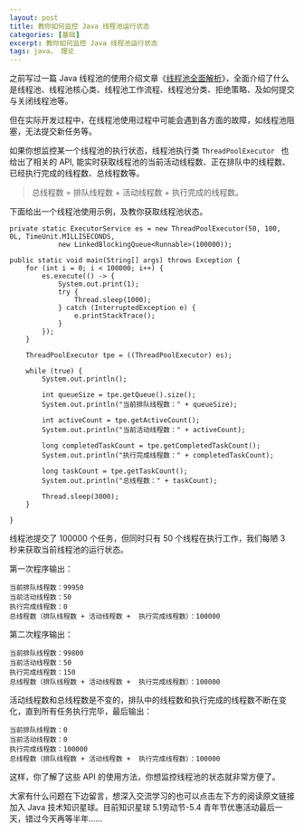 ```yaml
---
layout: post
title: 教你如何监控 Java 线程池运行状态
categories: [基础]
excerpt: 教你如何监控 Java 线程池运行状态
tags: java， 理论  
---
```


之前写过一篇 Java 线程池的使用介绍文章《[线程池全面解析](https://mp.weixin.qq.com/s/L2KKLlmOKJUQKfLdFa-1FA)》，全面介绍了什么是线程池、线程池核心类、线程池工作流程、线程池分类、拒绝策略、及如何提交与关闭线程池等。

但在实际开发过程中，在线程池使用过程中可能会遇到各方面的故障，如线程池阻塞，无法提交新任务等。

如果你想监控某一个线程池的执行状态，线程池执行类 `ThreadPoolExecutor ` 也给出了相关的 API, 能实时获取线程池的当前活动线程数、正在排队中的线程数、已经执行完成的线程数、总线程数等。

> 总线程数 = 排队线程数 + 活动线程数 +  执行完成的线程数。

下面给出一个线程池使用示例，及教你获取线程池状态。


```
private static ExecutorService es = new ThreadPoolExecutor(50, 100, 0L, TimeUnit.MILLISECONDS,
			new LinkedBlockingQueue<Runnable>(100000));

public static void main(String[] args) throws Exception {
	for (int i = 0; i < 100000; i++) {
		es.execute(() -> {
			System.out.print(1);
			try {
				Thread.sleep(1000);
			} catch (InterruptedException e) {
				e.printStackTrace();
			}
		});
	}

	ThreadPoolExecutor tpe = ((ThreadPoolExecutor) es);

	while (true) {
		System.out.println();

		int queueSize = tpe.getQueue().size();
		System.out.println("当前排队线程数：" + queueSize);

		int activeCount = tpe.getActiveCount();
		System.out.println("当前活动线程数：" + activeCount);

		long completedTaskCount = tpe.getCompletedTaskCount();
		System.out.println("执行完成线程数：" + completedTaskCount);

		long taskCount = tpe.getTaskCount();
		System.out.println("总线程数：" + taskCount);

		Thread.sleep(3000);
	}

}
```

线程池提交了 100000 个任务，但同时只有 50 个线程在执行工作，我们每陋 3 秒来获取当前线程池的运行状态。

第一次程序输出：

```
当前排队线程数：99950
当前活动线程数：50
执行完成线程数：0
总线程数（排队线程数 + 活动线程数 +  执行完成线程数）：100000
```

第二次程序输出：

```
当前排队线程数：99800
当前活动线程数：50
执行完成线程数：150
总线程数（排队线程数 + 活动线程数 +  执行完成线程数）：100000
```

活动线程数和总线程数是不变的，排队中的线程数和执行完成的线程数不断在变化，直到所有任务执行完毕，最后输出：

```
当前排队线程数：0
当前活动线程数：0
执行完成线程数：100000
总线程数（排队线程数 + 活动线程数 +  执行完成线程数）：100000
```

这样，你了解了这些 API 的使用方法，你想监控线程池的状态就非常方便了。

大家有什么问题在下边留言，想深入交流学习的也可以点击左下方的阅读原文链接加入 Java 技术知识星球。目前知识星球 5.1劳动节-5.4 青年节优惠活动最后一天，错过今天再等半年……

